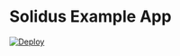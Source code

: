   # Solidus Example App

  [![Deploy](https://www.herokucdn.com/deploy/button.svg)](https://heroku.com/deploy?template=https://github.com/dpaola2/solidus-example-app)
